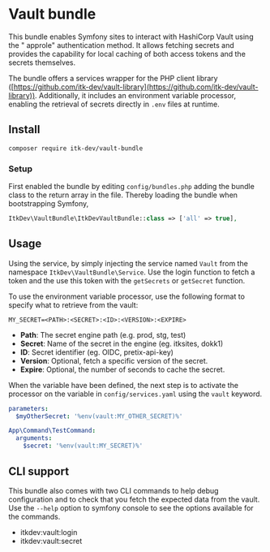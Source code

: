 # Vault bundle

This bundle enables Symfony sites to interact with HashiCorp Vault using the "
approle" authentication method. It allows fetching secrets and provides the
capability for local caching of both access tokens and the secrets themselves.

The bundle offers a services wrapper for the PHP client
library ([https://github.com/itk-dev/vault-library](https://github.com/itk-dev/vault-library)).
Additionally, it includes an environment variable processor, enabling the
retrieval of secrets directly in `.env` files at runtime.

## Install

```shell
composer require itk-dev/vault-bundle
```

### Setup

First enabled the bundle by editing `config/bundles.php` adding the bundle class
to the return array in the file. Thereby loading the bundle when bootstrapping
Symfony,

```php
ItkDev\VaultBundle\ItkDevVaultBundle::class => ['all' => true],
```

## Usage

Using the service, by simply injecting the service named `Vault` from the
namespace `ItkDev\VaultBundle\Service`. Use the login function to fetch a token
and the use this token with the `getSecrets` or `getSecret` function.

To use the environment variable processor, use the following format to specify
what to retrieve from the vault:

```dotenv
MY_SECRET=<PATH>:<SECRET>:<ID>:<VERSION>:<EXPIRE>
```

* __Path__: The secret engine path (e.g. prod, stg, test)
* __Secret__: Name of the secret in the engine (eg. itksites, dokk1)
* __ID__: Secret identifier (eg. OIDC, pretix-api-key)
* __Version__: Optional, fetch a specific version of the secret.
* __Expire__: Optional, the number of seconds to cache the secret.

When the variable have been defined, the next step is to activate the processor
on the variable in `config/services.yaml` using the `vault` keyword.

```yaml
parameters:
  $myOtherSecret: '%env(vault:MY_OTHER_SECRET)%'

App\Command\TestCommand:
  arguments:
    $secret: '%env(vault:MY_SECRET)%'
```

## CLI support

This bundle also comes with two CLI commands to help debug configuration and to
check that you fetch the expected data from the vault. Use the `--help` option
to symfony console to see the options available for the commands.

* itkdev:vault:login
* itkdev:vault:secret
